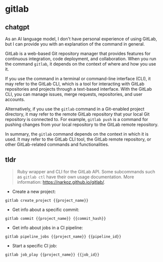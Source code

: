 # gitlab 
## chatgpt 
As an AI language model, I don't have personal experience of using GitLab, but I can provide you with an explanation of the command in general. 

GitLab is a web-based Git repository manager that provides features for continuous integration, code deployment, and collaboration. When you run the command `gitlab`, it depends on the context of where and how you use it.

If you use the command in a terminal or command-line interface (CLI), it may refer to the GitLab CLI, which is a tool for interacting with GitLab repositories and projects through a text-based interface. With the GitLab CLI, you can manage issues, merge requests, repositories, and user accounts.

Alternatively, if you use the `gitlab` command in a Git-enabled project directory, it may refer to the remote GitLab repository that your local Git repository is connected to. For example, `gitlab push` is a command for pushing changes from your local repository to the GitLab remote repository.

In summary, the `gitlab` command depends on the context in which it is used. It may refer to the GitLab CLI tool, the GitLab remote repository, or other GitLab-related commands and functionalities. 

## tldr 
 
> Ruby wrapper and CLI for the GitLab API.
> Some subcommands such as `gitlab ctl` have their own usage documentation.
> More information: <https://narkoz.github.io/gitlab/>.

- Create a new project:

`gitlab create_project {{project_name}}`

- Get info about a specific commit:

`gitlab commit {{project_name}} {{commit_hash}}`

- Get info about jobs in a CI pipeline:

`gitlab pipeline_jobs {{project_name}} {{pipeline_id}}`

- Start a specific CI job:

`gitlab job_play {{project_name}} {{job_id}}`
